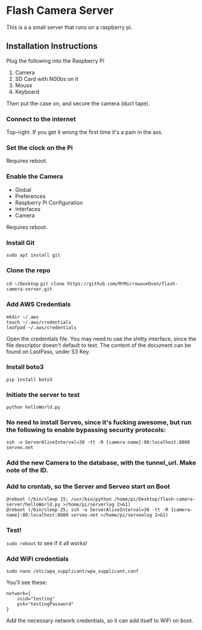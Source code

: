 # Flash Camera Server

This is a a small server that runs on a raspberry pi.

## Installation Instructions

Plug the following into the Raspberry Pi

1. Camera
2. SD Card with N00bs on it
3. Mouse
4. Keyboard

Then put the case on, and secure the camera (duct tape).

### Connect to the internet

Top-right.  If you get it wrong the first time it's a pain in the ass.

### Set the clock on the Pi

Requires reboot.

### Enable the Camera

* Global
* Preferences
* Raspberry Pi Configuration
* Interfaces
* Camera

Requires reboot.

### Install Git

`sudo apt install git`

### Clone the repo

`cd ~/Desktop`
`git clone https://github.com/MrMicrowaveOven/flash-camera-server.git`

### Add AWS Credentials
```
mkdir ~/.aws
touch ~/.aws/credentials
leafpad ~/.aws/credentials
```

Open the credentials file.  You may need to use the shitty interface, since the file descriptor doesn't default to text.  The content of the document can be found on LastPass, under S3 Key.

### Install boto3

`pip install boto3`

### Initiate the server to test

`python helloWorld.py`

### No need to install Serveo, since it's fucking awesome, but run the following to enable bypassing security protocols:

`ssh -o ServerAliveInterval=30 -tt -R {camera-name}:80:localhost:8080 serveo.net`

### Add the new Camera to the database, with the tunnel_url.  Make note of the ID.

### Add to crontab, so the Server and Serveo start on Boot

```
@reboot (/bin/sleep 15; /usr/bin/python /home/pi/Desktop/flash-camera-server/helloWorld.py >/home/pi/serverlog 2>&1)
@reboot (/bin/sleep 25; ssh -o ServerAliveInterval=30 -tt -R {camera-name}:80:localhost:8080 serveo.net >/home/pi/serveolog 2>&1)
```

### Test!

`sudo reboot` to see if it all works!

### Add WiFi credentials

`sudo nano /etc/wpa_supplicant/wpa_supplicant.conf`

You'll see these:

```
network={
    ssid="testing"
    psk="testingPassword"
}
```

Add the necessary network credentials, so it can add itself to WiFi on boot.
